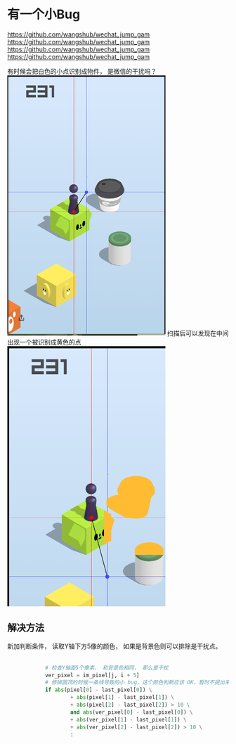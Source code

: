 # 有一个小Bug


https://github.com/wangshub/wechat_jump_gam
https://github.com/wangshub/wechat_jump_gam
https://github.com/wangshub/wechat_jump_gam
https://github.com/wangshub/wechat_jump_gam

有时候会把白色的小点识别成物件， 是微信的干扰吗？
![](./resource/image/wechatJump1.png)
扫描后可以发现在中间出现一个被识别成黄色的点
![](./resource/image/wechatJump2.png)




## 解决方法

新加判断条件， 读取Y轴下方5像的颜色， 如果是背景色则可以排除是干扰点。
```python

            # 检查Y轴面5个像素， 和背景色相同， 那么是干扰
            ver_pixel = im_pixel[j, i + 5]
            # 修掉圆顶的时候一条线导致的小 bug，这个颜色判断应该 OK，暂时不提出来
            if abs(pixel[0] - last_pixel[0]) \
                    + abs(pixel[1] - last_pixel[1]) \
                    + abs(pixel[2] - last_pixel[2]) > 10 \
                    and abs(ver_pixel[0] - last_pixel[0]) \
                    + abs(ver_pixel[1] - last_pixel[1]) \
                    + abs(ver_pixel[2] - last_pixel[2]) > 10 \
                    :
```


